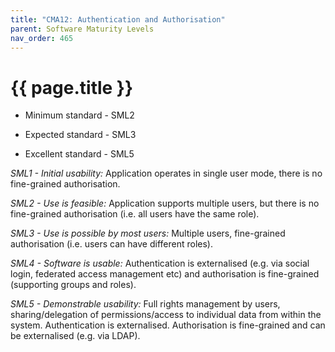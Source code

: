 ```yaml
---
title: "CMA12: Authentication and Authorisation"
parent: Software Maturity Levels
nav_order: 465
---
```


# {{ page.title }}

- Minimum standard - SML2

- Expected standard - SML3

- Excellent standard - SML5

*SML1 - Initial usability:* Application operates in single user mode,
there is no fine-grained authorisation.

*SML2 - Use is feasible:* Application supports multiple users, but there is no fine-grained authorisation (i.e. all users have the same role).

*SML3 - Use is possible by most users:* Multiple users, fine-grained
authorisation (i.e. users can have different roles).

*SML4 - Software is usable:* Authentication is externalised (e.g. via
social login, federated access management etc) and authorisation is
fine-grained (supporting groups and roles).

*SML5 - Demonstrable usability:* Full rights management by users,
sharing/delegation of permissions/access to individual data from within
the system. Authentication is externalised. Authorisation is fine-grained and can be externalised (e.g. via LDAP).
